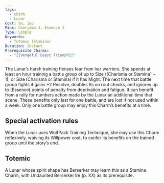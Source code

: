 ```yaml
---
tags:
  - charm
  - Lunar
Cost: 5m, 1wp
Mins: Charisma 3, Essence 2
Type: Simple
Keywords:
  - Totemic (Stamina)
Duration: Instant
Prerequisite Charms:
  - "[[Vengeful Beast Triumph]]"
---
```

The Lunar’s harsh training flenses fear from her warriors. She spends at least an hour training a battle group of up to Size ([Charisma or Stamina] − 1), or Size (Charisma or Stamina) if it has Might. The next time that battle group fights it gains +2 Resolve, doubles 9s on rout checks, and ignores up to (Essence) points of penalty from deprivation and fatigue. It can benefit from a rally for numbers action made by the Lunar an additional time that scene. These benefits only last for one battle, and are lost if not used within a week. Only one battle group may enjoy this Charm’s benefits at a time. 

## Special activation rules

When the Lunar uses WolfPack Training Technique, she may use this Charm reflexively, waiving its Willpower cost, to confer its benefits on the trained group until the story’s end. 
## Totemic 

A Lunar whose spirit shape has Berserker may learn this as a Stamina Charm, with Undaunted Berserker Ire (p. XX) as its prerequisite.